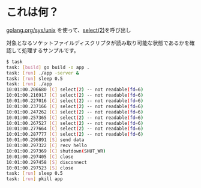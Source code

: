 # これは何？

[golang.org/sys/unix](https://pkg.go.dev/golang.org/x/sys/unix) を使って、[select(2)](https://ja.manpages.org/select/2)を呼び出し

対象となるソケットファイルディスクリプタが読み取り可能な状態であるかを確認して処理するサンプルです。


```sh
$ task
task: [build] go build -o app .
task: [run] ./app -server &
task: [run] sleep 0.5
task: [run] ./app
10:01:00.206680 [C] select(2) -- not readable(fd=6)
10:01:00.216917 [C] select(2) -- not readable(fd=6)
10:01:00.227016 [C] select(2) -- not readable(fd=6)
10:01:00.237166 [C] select(2) -- not readable(fd=6)
10:01:00.247262 [C] select(2) -- not readable(fd=6)
10:01:00.257365 [C] select(2) -- not readable(fd=6)
10:01:00.267527 [C] select(2) -- not readable(fd=6)
10:01:00.277664 [C] select(2) -- not readable(fd=6)
10:01:00.287777 [C] select(2) -- not readable(fd=6)
10:01:00.296891 [S] send data
10:01:00.297322 [C] recv hello
10:01:00.297369 [C] shutdown(SHUT_WR)
10:01:00.297405 [C] close
10:01:00.297458 [S] disconnect
10:01:00.297523 [S] close
task: [run] sleep 0.5
task: [run] pkill app
```
